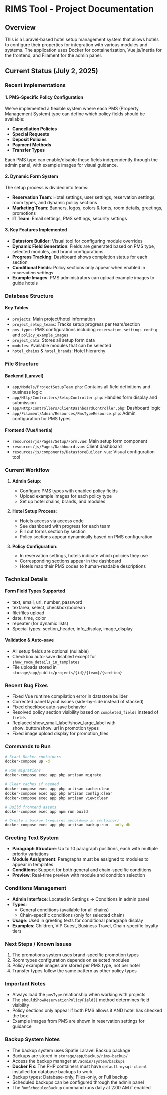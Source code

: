 # RIMS Tool - Project Documentation

## Overview
This is a Laravel-based hotel setup management system that allows hotels to configure their properties for integration with various modules and systems. The application uses Docker for containerization, Vue.js/Inertia for the frontend, and Filament for the admin panel.

## Current Status (July 2, 2025)

### Recent Implementations

#### 1. PMS-Specific Policy Configuration
We've implemented a flexible system where each PMS (Property Management System) type can define which policy fields should be available:

- **Cancellation Policies**
- **Special Requests** 
- **Deposit Policies**
- **Payment Methods**
- **Transfer Types**

Each PMS type can enable/disable these fields independently through the admin panel, with example images for visual guidance.

#### 2. Dynamic Form System
The setup process is divided into teams:
- **Reservation Team**: Hotel settings, user settings, reservation settings, room types, and dynamic policy sections
- **Marketing Team**: Banners, logos, colors & fonts, room details, greetings, promotions
- **IT Team**: Email settings, PMS settings, security settings

#### 3. Key Features Implemented
- **Datastore Builder**: Visual tool for configuring module overrides
- **Dynamic Field Generation**: Fields are generated based on PMS type, selected modules, and brand configurations
- **Progress Tracking**: Dashboard shows completion status for each section
- **Conditional Fields**: Policy sections only appear when enabled in reservation settings
- **Example Images**: PMS administrators can upload example images to guide hotels

### Database Structure

#### Key Tables
- `projects`: Main project/hotel information
- `project_setup_teams`: Tracks setup progress per team/section
- `pms_types`: PMS configurations including `reservation_settings_config` and `policy_example_images`
- `project_data`: Stores all setup form data
- `modules`: Available modules that can be selected
- `hotel_chains` & `hotel_brands`: Hotel hierarchy

### File Structure

#### Backend (Laravel)
- `app/Models/ProjectSetupTeam.php`: Contains all field definitions and business logic
- `app/Http/Controllers/SetupController.php`: Handles form display and submission
- `app/Http/Controllers/ClientDashboardController.php`: Dashboard logic
- `app/Filament/Admin/Resources/PmsTypeResource.php`: Admin configuration for PMS types

#### Frontend (Vue/Inertia)
- `resources/js/Pages/Setup/Form.vue`: Main setup form component
- `resources/js/Pages/Dashboard.vue`: Client dashboard
- `resources/js/components/DatastoreBuilder.vue`: Visual configuration tool

### Current Workflow

1. **Admin Setup**:
   - Configure PMS types with enabled policy fields
   - Upload example images for each policy type
   - Set up hotel chains, brands, and modules

2. **Hotel Setup Process**:
   - Hotels access via access code
   - See dashboard with progress for each team
   - Fill out forms section by section
   - Policy sections appear dynamically based on PMS configuration

3. **Policy Configuration**:
   - In reservation settings, hotels indicate which policies they use
   - Corresponding sections appear in the dashboard
   - Hotels map their PMS codes to human-readable descriptions

### Technical Details

#### Form Field Types Supported
- text, email, url, number, password
- textarea, select, checkbox/boolean
- file/files upload
- date, time, color
- repeater (for dynamic lists)
- Special types: section_header, info_display, image_display

#### Validation & Auto-save
- All setup fields are optional (nullable)
- Checkbox auto-save disabled except for `show_room_details_in_templates`
- File uploads stored in `storage/app/public/projects/{id}/{team}/{section}`

### Recent Bug Fixes
- Fixed Vue runtime compilation error in datastore builder
- Corrected panel layout issues (side-by-side instead of stacked)
- Fixed checkbox auto-save behavior
- Resolved policy section visibility based on `completed_fields` instead of `fields`
- Replaced show_small_label/show_large_label with show_button/show_url in promotion types
- Fixed image upload display for promotion_tiles

### Commands to Run
```bash
# Start Docker containers
docker-compose up -d

# Run migrations
docker-compose exec app php artisan migrate

# Clear caches if needed
docker-compose exec app php artisan cache:clear
docker-compose exec app php artisan config:clear
docker-compose exec app php artisan view:clear

# Build frontend assets
docker-compose exec app npm run build

# Create a backup (requires mysqldump in container)
docker-compose exec app php artisan backup:run --only-db
```

### Greeting Text System
- **Paragraph Structure**: Up to 10 paragraph positions, each with multiple priority variations
- **Module Assignment**: Paragraphs must be assigned to modules to appear in templates
- **Conditions**: Support for both general and chain-specific conditions
- **Preview**: Real-time preview with module and condition selection

### Conditions Management
- **Admin Interface**: Located in Settings → Conditions in admin panel
- **Types**: 
  - General conditions (available for all chains)
  - Chain-specific conditions (only for selected chain)
- **Usage**: Used in greeting texts for conditional paragraph display
- **Examples**: Children, VIP Guest, Business Travel, Chain-specific loyalty tiers

### Next Steps / Known Issues
1. The promotions system uses brand-specific promotion types
2. Room types configuration depends on selected modules
3. Policy example images are stored per PMS type, not per hotel
4. Transfer types follow the same pattern as other policy types

### Important Notes
- Always load the `pmsType` relationship when working with projects
- The `shouldShowReservationPolicyField()` method determines field visibility
- Policy sections only appear if both PMS allows it AND hotel has checked the box
- Example images from PMS are shown in reservation settings for guidance

### Backup System Notes
- The backup system uses Spatie Laravel Backup package
- Backups are stored in `storage/app/backup/rims-backup/`
- Access the backup manager at `/admin/system/backups`
- **Docker Fix**: The PHP containers must have `default-mysql-client` installed for database backups to work
- Backup types: Database-only, Files-only, or Full backup
- Scheduled backups can be configured through the admin panel
- The `RunScheduledBackup` command runs daily at 2:00 AM if enabled